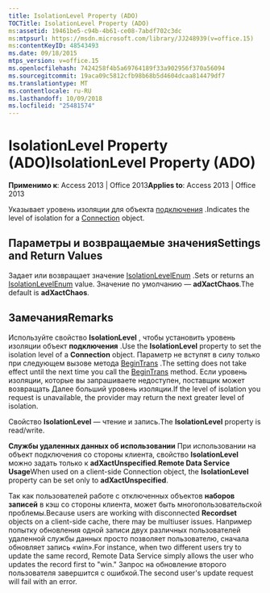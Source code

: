 ```yaml
---
title: IsolationLevel Property (ADO)
TOCTitle: IsolationLevel Property (ADO)
ms:assetid: 19461be5-c94b-4b61-ce08-7abdf702c3dc
ms:mtpsurl: https://msdn.microsoft.com/library/JJ248939(v=office.15)
ms:contentKeyID: 48543493
ms.date: 09/18/2015
mtps_version: v=office.15
ms.openlocfilehash: 7424258f4b5a69764189f33a902956f370a56094
ms.sourcegitcommit: 19aca09c5812cfb98b68b5d4604dcaa814479df7
ms.translationtype: MT
ms.contentlocale: ru-RU
ms.lasthandoff: 10/09/2018
ms.locfileid: "25481574"
---
```

# <a name="isolationlevel-property-ado"></a><span data-ttu-id="62b9c-102">IsolationLevel Property (ADO)</span><span class="sxs-lookup"><span data-stu-id="62b9c-102">IsolationLevel Property (ADO)</span></span>


<span data-ttu-id="62b9c-103">**Применимо к**: Access 2013 | Office 2013</span><span class="sxs-lookup"><span data-stu-id="62b9c-103">**Applies to**: Access 2013 | Office 2013</span></span>

<span data-ttu-id="62b9c-104">Указывает уровень изоляции для объекта [подключения](connection-object-ado.md) .</span><span class="sxs-lookup"><span data-stu-id="62b9c-104">Indicates the level of isolation for a [Connection](connection-object-ado.md) object.</span></span>

## <a name="settings-and-return-values"></a><span data-ttu-id="62b9c-105">Параметры и возвращаемые значения</span><span class="sxs-lookup"><span data-stu-id="62b9c-105">Settings and Return Values</span></span>

<span data-ttu-id="62b9c-106">Задает или возвращает значение [IsolationLevelEnum](isolationlevelenum.md) .</span><span class="sxs-lookup"><span data-stu-id="62b9c-106">Sets or returns an [IsolationLevelEnum](isolationlevelenum.md) value.</span></span> <span data-ttu-id="62b9c-107">Значение по умолчанию — **adXactChaos**.</span><span class="sxs-lookup"><span data-stu-id="62b9c-107">The default is **adXactChaos**.</span></span>

## <a name="remarks"></a><span data-ttu-id="62b9c-108">Замечания</span><span class="sxs-lookup"><span data-stu-id="62b9c-108">Remarks</span></span>

<span data-ttu-id="62b9c-109">Используйте свойство **IsolationLevel** , чтобы установить уровень изоляции объект **подключения** .</span><span class="sxs-lookup"><span data-stu-id="62b9c-109">Use the **IsolationLevel** property to set the isolation level of a **Connection** object.</span></span> <span data-ttu-id="62b9c-110">Параметр не вступят в силу только при следующем вызове метода [BeginTrans](begintrans-committrans-and-rollbacktrans-methods-ado.md) .</span><span class="sxs-lookup"><span data-stu-id="62b9c-110">The setting does not take effect until the next time you call the [BeginTrans](begintrans-committrans-and-rollbacktrans-methods-ado.md) method.</span></span> <span data-ttu-id="62b9c-111">Если уровень изоляции, которые вы запрашиваете недоступен, поставщик может возвращать Далее больший уровень изоляции.</span><span class="sxs-lookup"><span data-stu-id="62b9c-111">If the level of isolation you request is unavailable, the provider may return the next greater level of isolation.</span></span>

<span data-ttu-id="62b9c-112">Свойство **IsolationLevel** — чтение и запись.</span><span class="sxs-lookup"><span data-stu-id="62b9c-112">The **IsolationLevel** property is read/write.</span></span>

<span data-ttu-id="62b9c-113">**Службы удаленных данных об использовании** При использовании на объект подключения со стороны клиента, свойство **IsolationLevel** можно задать только к **adXactUnspecified**.</span><span class="sxs-lookup"><span data-stu-id="62b9c-113">**Remote Data Service Usage**When used on a client-side Connection object, the **IsolationLevel** property can be set only to **adXactUnspecified**.</span></span>

<span data-ttu-id="62b9c-114">Так как пользователей работе с отключенных объектов **наборов записей** в кэш со стороны клиента, может быть многопользовательской проблемы.</span><span class="sxs-lookup"><span data-stu-id="62b9c-114">Because users are working with disconnected **Recordset** objects on a client-side cache, there may be multiuser issues.</span></span> <span data-ttu-id="62b9c-115">Например попытку обновления одной записи двух различных пользователей удаленной службы данных просто позволяет пользователю, сначала обновляет запись «win».</span><span class="sxs-lookup"><span data-stu-id="62b9c-115">For instance, when two different users try to update the same record, Remote Data Service simply allows the user who updates the record first to "win."</span></span> <span data-ttu-id="62b9c-116">Запрос на обновление второго пользователя завершится с ошибкой.</span><span class="sxs-lookup"><span data-stu-id="62b9c-116">The second user's update request will fail with an error.</span></span>

